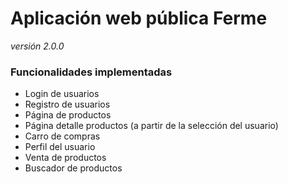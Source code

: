 # **Aplicación web pública Ferme**

*versión 2.0.0*

### **Funcionalidades implementadas**

- Login de usuarios
- Registro de usuarios
- Página de productos
- Página detalle productos (a partir de la selección del usuario)
- Carro de compras
- Perfil del usuario
- Venta de productos
- Buscador de productos
